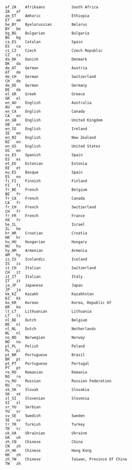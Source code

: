     af_ZA    Afrikaans            South Africa                               ZA   af  
    am_ET    Amharic              Ethiopia                                   ET   am  
    be_BY    Byelorussian         Belarus                                    BY   be  
    bg_BG    Bulgarian            Bulgaria                                   BG   bg  
    ca_ES    Catalan              Spain                                      ES   ca  
    cs_CZ    Czech                Czech Republic                             CZ   cs  
    da_DK    Danish               Denmark                                    DK   da  
    de_AT    German               Austria                                    AT   de  
    de_CH    German               Switzerland                                CH   de  
    de_DE    German               Germany                                    DE   de  
    el_GR    Greek                Greece                                     GR   el  
    en_AU    English              Australia                                  AU   en  
    en_CA    English              Canada                                     CA   en  
    en_GB    English              United Kingdom                             GB   en  
    en_IE    English              Ireland                                    IE   en  
    en_NZ    English              New Zealand                                NZ   en  
    en_US    English              United States                              US   en  
    es_ES    Spanish              Spain                                      ES   es  
    et_EE    Estonian             Estonia                                    EE   et  
    eu_ES    Basque               Spain                                      ES   eu  
    fi_FI    Finnish              Finland                                    FI   fi  
    fr_BE    French               Belgium                                    BE   fr  
    fr_CA    French               Canada                                     CA   fr  
    fr_CH    French               Switzerland                                CH   fr  
    fr_FR    French               France                                     FR   fr  
    he_IL                         Israel                                     IL   he  
    hr_HR    Croatian             Croatia                                    HR   hr  
    hu_HU    Hungarian            Hungary                                    HU   hu  
    hy_AM    Armenian             Armenia                                    AM   hy  
    is_IS    Icelandic            Iceland                                    IS   is  
    it_CH    Italian              Switzerland                                CH   it  
    it_IT    Italian              Italy                                      IT   it  
    ja_JP    Japanese             Japan                                      JP   ja  
    kk_KZ    Kazakh               Kazakhstan                                 KZ   kk  
    ko_KR    Korean               Korea, Republic Of                         KR   ko  
    lt_LT    Lithuanian           Lithuania                                  LT   lt  
    nl_BE    Dutch                Belgium                                    BE   nl  
    nl_NL    Dutch                Netherlands                                NL   nl  
    no_NO    Norwegian            Norway                                     NO   no  
    pl_PL    Polish               Poland                                     PL   pl  
    pt_BR    Portuguese           Brazil                                     BR   pt  
    pt_PT    Portuguese           Portugal                                   PT   pt  
    ro_RO    Romanian             Romania                                    RO   ro  
    ru_RU    Russian              Russian Federation                         RU   ru  
    sk_SK    Slovak               Slovakia                                   SK   sk  
    sl_SI    Slovenian            Slovenia                                   SI   sl  
    sr_YU    Serbian                                                         YU   sr  
    sv_SE    Swedish              Sweden                                     SE   sv  
    tr_TR    Turkish              Turkey                                     TR   tr  
    uk_UA    Ukrainian            Ukraine                                    UA   uk  
    zh_CN    Chinese              China                                      CN   zh  
    zh_HK    Chinese              Hong Kong                                  HK   zh  
    zh_TW    Chinese              Taiwan, Province Of China                  TW   zh  
